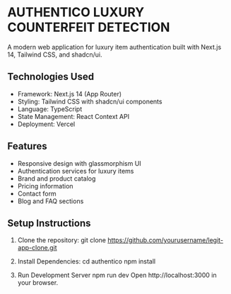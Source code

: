 # AUTHENTICO LUXURY COUNTERFEIT DETECTION 

A modern web application for luxury item authentication built with Next.js 14, Tailwind CSS, and shadcn/ui.

## Technologies Used

- Framework: Next.js 14 (App Router)
- Styling: Tailwind CSS with shadcn/ui components
- Language: TypeScript
- State Management: React Context API
- Deployment: Vercel

## Features

- Responsive design with glassmorphism UI
- Authentication services for luxury items
- Brand and product catalog
- Pricing information
- Contact form
- Blog and FAQ sections

## Setup Instructions

1. Clone the repository:
   git clone https://github.com/yourusername/legit-app-clone.git

2. Install Dependencies: 
    cd authentico 
    npm install 

3. Run Development Server 
    npm run dev 
    Open http://localhost:3000 in your browser.
